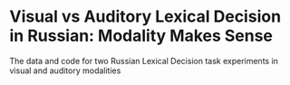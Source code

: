 # Visual vs Auditory Lexical Decision in Russian: Modality Makes Sense 
The data and code for two Russian Lexical Decision task experiments in visual and auditory modalities
